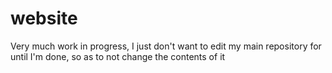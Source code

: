 # website
Very much work in progress, I just don't want to edit my main repository for until I'm done, so as to not change the contents of it
